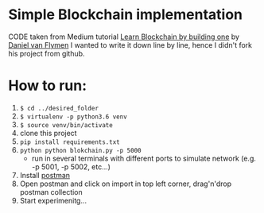 # Simple Blockchain implementation

CODE taken from Medium tutorial [Learn Blockchain by building one](https://hackernoon.com/learn-blockchains-by-building-one-117428612f46) by [Daniel van Flymen](https://github.com/dvf) I wanted to write it down line by line, hence I didn't fork his project from github.

# How to run:

1. `$ cd ../desired_folder`
2. `$ virtualenv -p python3.6 venv`
3. `$ source venv/bin/activate`
4. clone this project
5. `pip install requirements.txt`
6. `python python blokchain.py -p 5000`
    - run in several terminals with different ports to simulate network (e.g. -p 5001, -p 5002, etc...)
7. Install [postman](https://www.getpostman.com/)
8. Open postman and click on import in top left corner, drag'n'drop postman collection
9. Start experimenitg...

